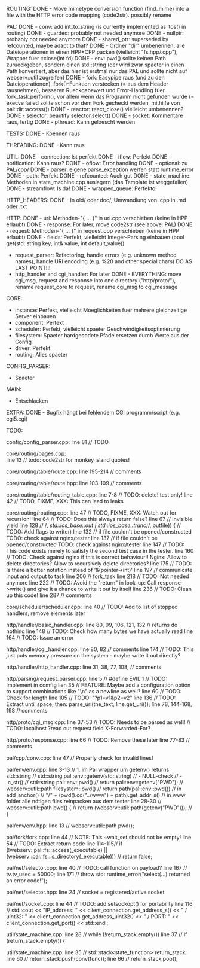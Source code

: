 ROUTING:
DONE - Move mimetype conversion function (find_mime) into a file with the HTTP error code mapping (code2str). possibly rename

PAL:
DONE - conv: add int_to_string (is currently implemented as itos() in routing)
DONE - guarded: probably not needed anymore
DONE - nullptr: probably not needed anymore
DONE - shared_ptr: superseded by refcounted, maybe adapt to that?
DONE - Ordner "dir" umbenennen, alle Dateioperationen in einen HPP+CPP packen (vielleicht "fs.hpp/.cpp"), Wrapper fuer ::close(int fd)
DONE - env: pwd() sollte keinen Path zurueckgeben, sondern einen std::string (der wird zwar spaeter in einen Path konvertiert, aber das hier ist erstmal nur das PAL und sollte nicht auf webserv::util zugreifen)
DONE - fork: Easypipe raus (und zu den Dateioperationen), fork()-Funktion verstecken (= aus dem Header rausnehmen), besseren Rueckgabewert und Error-Handling fuer fork_task.perform(), vor allem wenn das Programm nicht gefunden wurde (= execve failed sollte schon vor dem Fork gecheckt werden, mithilfe von pal::dir::access())
DONE - reactor: react_close() vielleicht umbenennen?
DONE - selector: beautify selector.select()
DONE - socket: Kommentare raus, fertig
DONE - pthread: Kann geloescht werden

TESTS:
DONE - Koennen raus

THREADING:
DONE - Kann raus

UTIL:
DONE - connection: Ist perfekt
DONE - iflow: Perfekt
DONE - notification: Kann raus?
DONE - oflow: Error handling
DONE - optional: zu PAL/cpp/
DONE - parser: eigene parse_exception werfen statt runtime_error
DONE - path: Perfekt
DONE - refcounted: Auch gut
DONE - state_machine: Methoden in state_machine.cpp auslagern (das Template ist weggefallen)
DONE - streamflow: Is da!
DONE - wrapped_queue: Perfekto!

HTTP_HEADERS:
DONE - In old/ oder doc/, Umwandlung von .cpp in .md oder .txt

HTTP:
DONE - uri: Methoden-"{ ... }" in uri.cpp verschieben (keine in HPP erlaubt)
DONE - response: For later, move code2str (see above: PAL)
DONE - request: Methoden-"{ ... }" in request.cpp verschieben (keine in HPP erlaubt)
DONE - fields: Perfekt, vielleicht Integer-Parsing einbauen (bool get(std::string key, int& value, int default_value))
 - request_parser: Refactoring, handle errors (e.g. unknown method names), handle URI encoding (e.g. %20 and other special chars) DO AS LAST POINT!!!
 - http_handler and cgi_handler: For later
DONE - EVERYTHING: move cgi_msg, request and response into one directory ("http/proto/"), rename request_core to request, rename cgi_msg to cgi_message


CORE:
 - instance: Perfekt, vielleicht Moeglichkeiten fuer mehrere gleichzeitige Server einbauen
 - component: Perfekt
 - scheduler: Perfekt, vielleicht spaeter Geschwindigkeitsoptimierung
 - filesystem: Spaeter hardgecodete Pfade ersetzen durch Werte aus der Config
 - driver: Perfekt
 - routing: Alles spaeter

CONFIG_PARSER:
 - Spaeter

MAIN:
 - Entschlacken

EXTRA:
DONE - Bugfix hängt bei fehlendem CGI programm/script (e.g. cgi5.cgi)


TODO:

config/config_parser.cpp: 
line 81 // TODO

core/routing/pages.cpp:  
line 13 // todo: code2str for monkey island quotes!

core/routing/table/route.cpp: 
line 195-214 // comments

core/routing/table/route.hpp: 
line 103-109 // comments

core/routing/table/routing_table.cpp: 
line 7-8 // TODO: delete! test only!
line 42  // TODO, FIXME, XXX: This can lead to leaks

core/routing/routing.cpp: 
line 47 	// TODO, FIXME, XXX: Watch out for recursion! 
line 64 	// TODO: Does this always return false? 
line 67 	// Invisible yield
line 128	// /*, std::ios_base::out | std::ios_base::trunc)*/, outfile)) { // TODO: Add flags to write() 
line 132 	// if file couldn't be opened/constructed TODO: check against nginx/tester 
line 137 	// if file couldn't be opened/constructed TODO: check against nginx/tester
line 147    // TODO: This code exists merely to satisfy the second test case in the tester.
line 160 	// TODO: Check against nginx if this is correct behaviour!! Nginx: Allow to delete directories? Allow to recursively delete directories? 
line 175 	// TODO: Is there a better notation instead of '&(pointer->int)' 
line 197 	// communicate input and output to task 
line 200	// fork_task 
line 218	// TODO: Not needed anymore 
line 222	// TODO: Avoid the "return" in look_up: Call response->write() and give it a chance to write it out by itself 
line 236  	// TODO: Clean up this code! 
line 287 	// comments

core/scheduler/scheduler.cpp: 
line 40 // TODO: Add to list of stopped handlers, remove elements later

http/handler/basic_handler.cpp: 
line 80, 99, 106, 121, 132 // returns do nothing
line 148 // TODO: Check how many bytes we have actually read
line 164 // TODO: Issue an error

http/handler/cgi_handler.cpp: 
line 80, 82 // comments
line 174 // TODO: This just puts memory pressure on the system - maybe write it out directly?

http/handler/http_handler.cpp:
line 31, 38, 77, 108, // comments

http/parsing/request_parser.cpp: 
line 5 	// #define EVIL 1 // TODO: Implement in comfig
lien 35 // FEATURE: Maybe add a configuration option to support combinations like "\n" as a newline as well? 
line 60 // TODO: Check for length 
line 105 // TODO: "?p1=v1&p2=v2" 
line 136 // TODO: Extract until space, then: parse_uri(the_text, line.get_uri()); 
line 78, 144-168, 198 // comments

http/proto/cgi_msg.cpp: 
line 37-53 // TODO: Needs to be parsed as well!
		   // TODO: localhost ?read out request field X-Forwarded-For?

http/proto/response.cpp: 
line 66 // TODO: Remove these later 
line 77-83 // comments

pal/cpp/conv.cpp: 
line 47 	// Properly check for invalid lines!

pal/env/env.cpp: 
line 3-13 	// 1. im Pal wrapper um getenv() returns std::string
    		// std::string pal::env::getenv(std::string)
   			// - NULL-check
   			// - .c_str()
   			// std::string pal::env::pwd()
   			//   return pal::env::getenv("PWD");
   			// webserv::util::path filesystem::pwd()
   			//    return path(pal::env::pwd())
   			// in add_anchor()
   			//    "/" + (pwd().cd("../www") + path).get_addr_s()
   			// in www folder alle nötigen files reinpacken aus dem tester
line 28-30  //    webserv::util::path pwd() {
			// 		return (webserv::util::path(getenv("PWD")));
			//    }

pal/env/env.hpp:
line 13 	// webserv::util::path pwd();

pal/fork/fork.cpp:
line 44		// NOTE: This ~wait_set should not be empty!
line 54		// TODO: Extract return code
line 114-115// if (!webserv::pal::fs::access(_executable) || (webserv::pal::fs::is_directory(_executable)))
            //    return false;

pal/net/selector.cpp:
line 40 	// TODO: call function on payload?
line 167 	// tv.tv_usec = 50000;
line 171 	// throw std::runtime_error("select(...) returned an error code!");

pal/net/selector.hpp:
line 24 	// socket = registered/active socket

pal/net/socket.cpp:
line 44 	// TODO: add setsockopt() for portability
line 116	// std::cout << "IP_address: " << client_connection.get_address_s() << " / uint32: " << client_connection.get_address_uint32() << " / PORT: " << client_connection.get_port() << std::endl;

util/state_machine.cpp:
line 28		// while (!return_stack.empty())
line 37 	// if (return_stack.empty()) {

util/state_machine.cpp:
line 35 	// std::stack<state_function>  return_stack;
line 60 	// return_stack.push(conv(func));
line 66		// return_stack.pop();